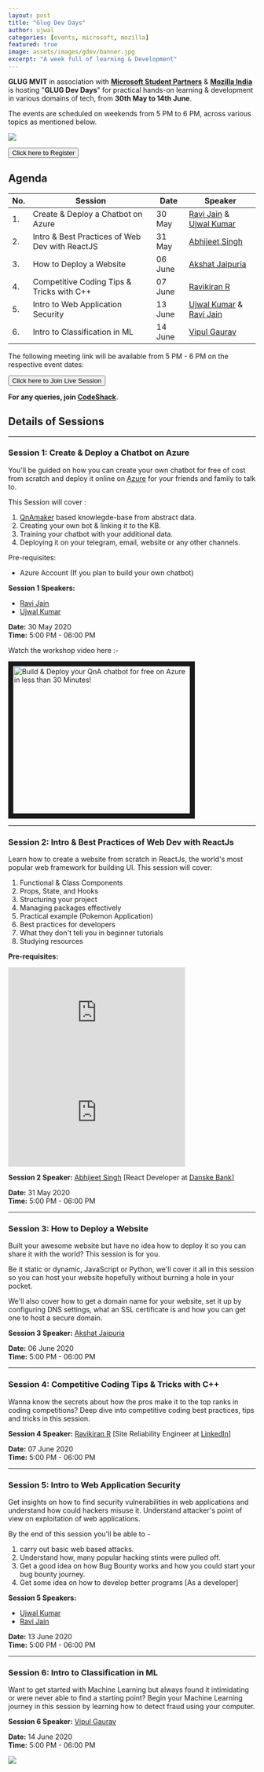 ```yaml
---
layout: post
title: "Glug Dev Days"
author: ujwal
categories: [events, microsoft, mozilla]
featured: true
image: assets/images/gdev/banner.jpg
excerpt: "A week full of learning & Development"
---
```


**GLUG MVIT** in association with [**Microsoft Student Partners**](https://studentambassadors.microsoft.com/en-us) & [**Mozilla India**](https://community.mozilla.org/groups/mozilla-karnataka-blr/) is hosting "**GLUG Dev Days**" for practical hands-on learning & development in various domains of tech, from **30th May to 14th June**.

The events are scheduled on weekends from 5 PM to 6 PM, across various topics as mentioned below.

![](/assets/images/gdev/main.jpg)

<button type="button" class="btn btn-success" onclick="window.location.href = 'https://docs.google.com/forms/d/e/1FAIpQLSciP5sI5Vr5jxAwbhLt15aLu03nKz_tdnO1sA7KeGyvbxKhMw/viewform?usp=sf_link';" style="cursor:pointer;">Click here to Register</button>

## Agenda

| No. | Session                                        | Date    | Speaker                                                                                                             |
| --- | ---------------------------------------------- | ------- | ------------------------------------------------------------------------------------------------------------------- |
| 1.  | Create & Deploy a Chatbot on Azure             | 30 May  | [Ravi Jain](https://www.linkedin.com/in/ravi-jain-59941116a/) & [Ujwal Kumar](https://www.linkedin.com/in/ujwalkr/) |
| 2.  | Intro & Best Practices of Web Dev with ReactJS | 31 May  | [Abhijeet Singh](https://www.linkedin.com/in/thatniceman)                                                           |
| 3.  | How to Deploy a Website                        | 06 June | [Akshat Jaipuria](https://www.linkedin.com/in/akshatjaipuria/)                                                      |
| 4.  | Competitive Coding Tips & Tricks with C++      | 07 June | [Ravikiran R](https://www.linkedin.com/in/kienme/)                                                                  |
| 5.  | Intro to Web Application Security              | 13 June | [Ujwal Kumar](https://www.linkedin.com/in/ujwalkr/) & [Ravi Jain](https://www.linkedin.com/in/ravi-jain-59941116a/) |
| 6.  | Intro to Classification in ML                  | 14 June | [Vipul Gaurav](https://www.linkedin.com/in/vipul-gaurav/)                                                           |

The following meeting link will be available from 5 PM - 6 PM on the respective event dates:


<button type="button" class="btn btn-success" onclick="window.location.href = 'https://meet.google.com/tmu-gxbt-hny';" style="cursor:pointer;">Click here to Join Live Session</button>

**For any queries, join [CodeShack](https://t.me/codeshack)**.

## Details of Sessions

---

### Session 1: Create & Deploy a Chatbot on Azure

You'll be guided on how you can create your own chatbot for free of cost from scratch and deploy it online on [Azure](azure.microsoft.com/) for your friends and family to talk to.

This Session will cover :
1. [QnAmaker](https://qnamaker.ai) based knowlegde-base from abstract data.
1. Creating your own bot & linking it to the KB.
1. Training your chatbot with your additional data.
1. Deploying it on your telegram, email, website or any other channels.

Pre-requisites:
- Azure Account (If you plan to build your own chatbot)

**Session 1 Speakers:**

- [Ravi Jain](https://www.linkedin.com/in/ravijainpro)
- [Ujwal Kumar](https://www.linkedin.com/in/ujwalkr/)

**Date:** 30 May 2020  
**Time:** 5:00 PM - 06:00 PM

Watch the workshop video here :- 

<a href="http://www.youtube.com/watch?feature=player_embedded&v=X6RVKxfk4II
" target="_blank"><img src="http://img.youtube.com/vi/X6RVKxfk4II/0.jpg" 
alt="Build & Deploy your QnA chatbot for free on Azure in less than 30 Minutes!" width="360" height="300" border="10" /></a>

---

### Session 2: Intro & Best Practices of Web Dev with ReactJs

Learn how to create a website from scratch in ReactJs, the world's most popular web framework for building UI. This session will cover:

1. Functional & Class Components
1. Props, State, and Hooks
1. Structuring your project
1. Managing packages effectively
1. Practical example (Pokemon Application)
1. Best practices for developers
1. What they don't tell you in beginner tutorials
1. Studying resources

**Pre-requisites:**

<iframe width="360" height="202.5" src="https://www.youtube.com/embed/BYbgopx44vo" frameborder="0" allow="accelerometer; autoplay; encrypted-media; gyroscope; picture-in-picture" allowfullscreen></iframe>

<iframe width="360" height="202.5" src="https://www.youtube.com/embed/NCwa_xi0Uuc" frameborder="0" allow="accelerometer; autoplay; encrypted-media; gyroscope; picture-in-picture" allowfullscreen></iframe>

**Session 2 Speaker:** [Abhijeet Singh](https://www.linkedin.com/in/thatniceman) [React Developer at [Danske Bank](https://danskebank.com/)]

**Date:** 31 May 2020  
**Time:** 5:00 PM - 06:00 PM

---

### Session 3: How to Deploy a Website

Built your awesome website but have no idea how to deploy it so you can share it with the world? This session is for you.

Be it static or dynamic, JavaScript or Python, we'll cover it all in this session so you can host your website hopefully without burning a hole in your pocket.

We'll also cover how to get a domain name for your website, set it up by configuring DNS settings, what an SSL certificate is and how you can get one to host a secure domain.

**Session 3 Speaker:** [Akshat Jaipuria](https://www.linkedin.com/in/akshatjaipuria)

**Date:** 06 June 2020  
**Time:** 5:00 PM - 06:00 PM

---

### Session 4: Competitive Coding Tips & Tricks with C++

Wanna know the secrets about how the pros make it to the top ranks in coding competitions? Deep dive into competitive coding best practices, tips and tricks in this session.

**Session 4 Speaker:** [Ravikiran R](https://www.linkedin.com/in/kienme/) [Site Reliability Engineer at [LinkedIn](linkedin.com/)]

**Date:** 07 June 2020  
**Time:** 5:00 PM - 06:00 PM

---

### Session 5: Intro to Web Application Security

Get insights on how to find security vulnerabilities in web applications and understand how could hackers misuse it. Understand attacker's point of view on exploitation of web applications.

By the end of this session you'll be able to -
1. carry out basic web based attacks. 
1. Understand how, many popular hacking stints were pulled off.
1. Get a good idea on how Bug Bounty works and how you could start your bug bounty journey.
1. Get some idea on how to develop better programs [As a developer]

**Session 5 Speakers:**

- [Ujwal Kumar](https://www.linkedin.com/in/ujwalkr/)
- [Ravi Jain](https://www.linkedin.com/in/ravijainpro)

**Date:** 13 June 2020  
**Time:** 5:00 PM - 06:00 PM

---

### Session 6: Intro to Classification in ML

Want to get started with Machine Learning but always found it intimidating or were never able to find a starting point? Begin your Machine Learning journey in this session by learning how to detect fraud using your computer.

**Session 6 Speaker:** [Vipul Gaurav](https://www.linkedin.com/in/vipul-gaurav/)

**Date:** 14 June 2020  
**Time:** 5:00 PM - 06:00 PM

![](/assets/images/gdev/official.jpg)
